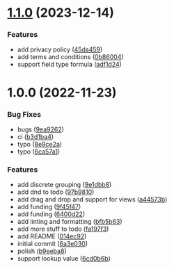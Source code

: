 # [1.1.0](https://github.com/gpichot/airtable-block-summary-table/compare/v1.0.0...v1.1.0) (2023-12-14)


### Features

* add privacy policy ([45da459](https://github.com/gpichot/airtable-block-summary-table/commit/45da459809dc7790ff84847e8b1351c154979e87))
* add terms and conditions ([0b86004](https://github.com/gpichot/airtable-block-summary-table/commit/0b860044dc69e1849449df928086760e2cd35c60))
* support field type formula ([adf1d24](https://github.com/gpichot/airtable-block-summary-table/commit/adf1d24fa0d0e0d71ddb0d637d87b369b0e4dca4))

# 1.0.0 (2022-11-23)


### Bug Fixes

* bugs ([9ea9262](https://github.com/gpichot/airtable-block-summary-table/commit/9ea92626a7ebd922e9034734b8f22134355a6d2f))
* ci ([b3d1ba4](https://github.com/gpichot/airtable-block-summary-table/commit/b3d1ba4f32f2ee6158f63f69c98b0f907662d106))
* typo ([8e9ce2a](https://github.com/gpichot/airtable-block-summary-table/commit/8e9ce2ad225ac3f9add4e3e826c5e776d0e8c270))
* typo ([6ca57a1](https://github.com/gpichot/airtable-block-summary-table/commit/6ca57a13abba1f8db5e20336ab8c2b613bb8b735))


### Features

* add discrete grouping ([9e1dbb8](https://github.com/gpichot/airtable-block-summary-table/commit/9e1dbb8092c1779521315e03abe9e77158f39362))
* add dnd to todo ([97b9810](https://github.com/gpichot/airtable-block-summary-table/commit/97b9810ebedcc74756ad0b11fc199fecd058ea66))
* add drag and drop and support for views ([a44573b](https://github.com/gpichot/airtable-block-summary-table/commit/a44573bbf5800770b8edd5d396b133cfaca19d8a))
* add funding ([9f45f47](https://github.com/gpichot/airtable-block-summary-table/commit/9f45f47092a4efbab6820a56cbb0f28693454e7e))
* add funding ([6400d22](https://github.com/gpichot/airtable-block-summary-table/commit/6400d22dbd4194bbe1e7c913e19f823ccc55cd27))
* add linting and formatting ([bfb5b63](https://github.com/gpichot/airtable-block-summary-table/commit/bfb5b63be1dd9194629e30d8c83fad22a1c95edb))
* add more stuff to todo ([fa197f3](https://github.com/gpichot/airtable-block-summary-table/commit/fa197f3bf791571a2926a43db46e89d58f45baf5))
* add README ([014ec92](https://github.com/gpichot/airtable-block-summary-table/commit/014ec929a8f51fbfefcac68b9ccd4f814e0ef575))
* initial commit ([6a3e030](https://github.com/gpichot/airtable-block-summary-table/commit/6a3e030920fb13a69452ebce9003de3dab084faa))
* polish ([b9eeba8](https://github.com/gpichot/airtable-block-summary-table/commit/b9eeba895dbd774d6d978388f676cde8d231dadb))
* support lookup value ([6cd0b6b](https://github.com/gpichot/airtable-block-summary-table/commit/6cd0b6bf9daf1ca3d4f925e22121ba1b4d2cf21f))
